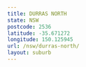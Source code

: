 ```yaml
---
title: DURRAS NORTH
state: NSW
postcode: 2536
latitude: -35.671272
longitude: 150.125945
url: /nsw/durras-north/
layout: suburb
---
```

